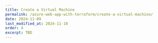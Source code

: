 ```yaml
---
title: Create a Virtual Machine
permalink: /azure-web-app-with-terraform/create-a-virtual-machine/
date: 2024-11-09
last_modified_at: 2024-11-10
order: 4
excerpt: TBD
---
```

